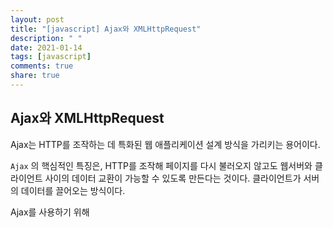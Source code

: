 ```yaml
---
layout: post
title: "[javascript] Ajax와 XMLHttpRequest"
description: " "
date: 2021-01-14
tags: [javascript]
comments: true
share: true
---
```


## Ajax와 XMLHttpRequest

Ajax는 HTTP를 조작하는 데 특화된 웹 애플리케이션 설계 방식을 가리키는 용어이다.

`Ajax` 의 핵심적인 특징은, HTTP를 조작해 페이지를 다시 불러오지 않고도 웹서버와 클라이언트 사이의 데이터 교환이 가능할 수 있도록 만든다는 것이다. 클라이언트가 서버의 데이터를 끌어오는 방식이다.

Ajax를 사용하기 위해 